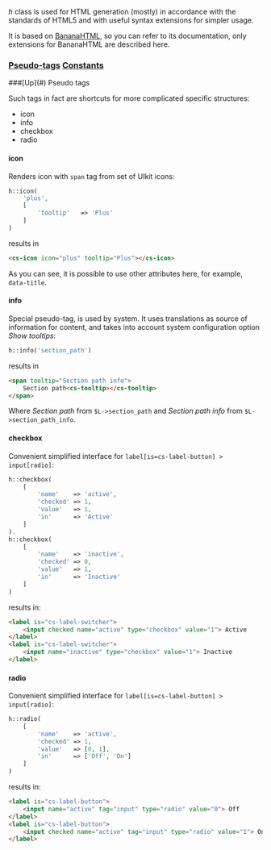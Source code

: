 *h* class is used for HTML generation (mostly) in accordance with the standards of HTML5 and with useful syntax extensions for simpler usage.

It is based on [BananaHTML](https://github.com/nazar-pc/BananaHTML), so you can refer to its documentation, only extensions for BananaHTML are described here.

### [Pseudo-tags](#pseudo-tags) [Constants](#constants)

<a name="pseudo-tags" />
###[Up](#) Pseudo tags

Such tags in fact are shortcuts for more complicated specific structures:
* icon
* info
* checkbox
* radio

#### icon
Renders icon with `span` tag from set of UIkit icons:
```php
h::icon(
	'plus',
	[
		'tooltip'	=> 'Plus'
	]
)
```
results in
```html
<cs-icon icon="plus" tooltip="Plus"></cs-icon>
```
As you can see, it is possible to use other attributes here, for example, `data-title`.

#### info
Special pseudo-tag, is used by system. It uses translations as source of information for content, and takes into account system configuration option *Show tooltips*:
```php
h::info('section_path')
```
results in
```html
<span tooltip="Section path info">
	Section path<cs-tooltip></cs-tooltip>
</span>
```
Where *Section path* from `$L->section_path` and *Section path info* from `$L->section_path_info`.

#### checkbox
Convenient simplified interface for `label[is=cs-label-button] > input[radio]`:
```php
h::checkbox(
	[
		'name'    => 'active',
		'checked' => 1,
		'value'   => 1,
		'in'      => 'Active'
	]
).
h::checkbox(
	[
		'name'    => 'inactive',
		'checked' => 0,
		'value'   => 1,
		'in'      => 'Inactive'
	]
)
```
results in:
```html
<label is="cs-label-switcher">
	<input checked name="active" type="checkbox" value="1"> Active
</label>
<label is="cs-label-switcher">
	<input name="inactive" type="checkbox" value="1"> Inactive
</label>
```

#### radio
Convenient simplified interface for `label[is=cs-label-button] > input[radio]`:
```php
h::radio(
	[
		'name'    => 'active',
		'checked' => 1,
		'value'   => [0, 1],
		'in'      => ['Off', 'On']
	]
)
```
results in:
```html
<label is="cs-label-button">
	<input name="active" tag="input" type="radio" value="0"> Off
</label>
<label is="cs-label-button">
	<input checked name="active" tag="input" type="radio" value="1"> On
</label>
```
